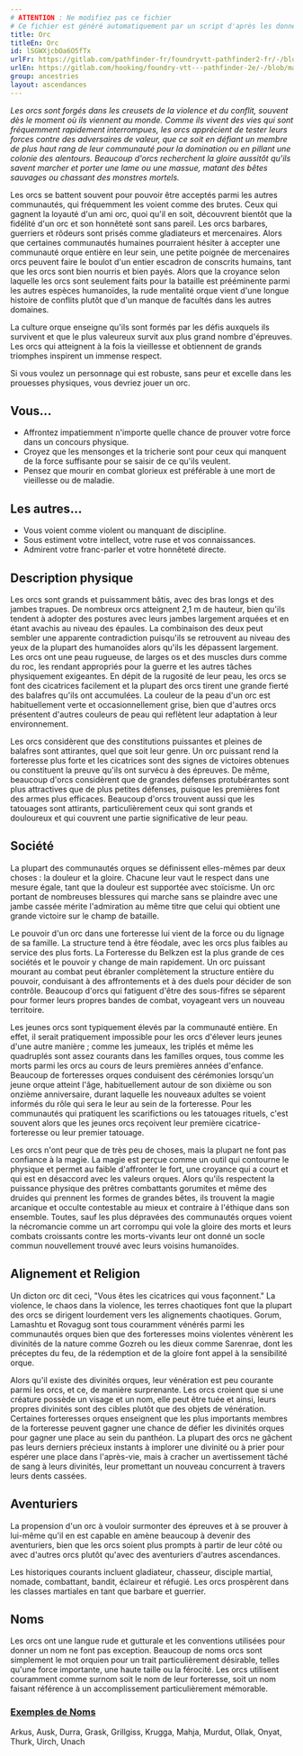 ```yaml
---
# ATTENTION : Ne modifiez pas ce fichier
# Ce fichier est généré automatiquement par un script d'après les données du module Foundry VTT officiel et de sa traduction
title: Orc
titleEn: Orc
id: lSGWXjcbOa6O5fTx
urlFr: https://gitlab.com/pathfinder-fr/foundryvtt-pathfinder2-fr/-/blob/master/data/ancestries/lSGWXjcbOa6O5fTx.htm
urlEn: https://gitlab.com/hooking/foundry-vtt---pathfinder-2e/-/blob/master/packs/data/ancestries.db/orc.json
group: ancestries
layout: ascendances
---
```

*Les orcs sont forgés dans les creusets de la violence et du conflit, souvent dès le moment où ils viennent au monde. Comme ils vivent des vies qui sont fréquemment rapidement interrompues, les orcs apprécient de tester leurs forces contre des adversaires de valeur, que ce soit en défiant un membre de plus haut rang de leur communauté pour la domination ou en pillant une colonie des alentours. Beaucoup d'orcs recherchent la gloire aussitôt qu'ils savent marcher et porter une lame ou une massue, matant des bêtes sauvages ou chassant des monstres mortels.*

Les orcs se battent souvent pour pouvoir être acceptés parmi les autres communautés, qui fréquemment les voient comme des brutes. Ceux qui gagnent la loyauté d'un ami orc, quoi qu'il en soit, découvrent bientôt que la fidélité d'un orc et son honnêteté sont sans pareil. Les orcs barbares, guerriers et rôdeurs sont prisés comme gladiateurs et mercenaires. Alors que certaines communautés humaines pourraient hésiter à accepter une communauté orque entière en leur sein, une petite poignée de mercenaires orcs peuvent faire le boulot d'un entier escadron de conscrits humains, tant que les orcs sont bien nourris et bien payés. Alors que la croyance selon laquelle les orcs sont seulement faits pour la bataille est prééminente parmi les autres espèces humanoïdes, la rude mentalité orque vient d'une longue histoire de conflits plutôt que d'un manque de facultés dans les autres domaines.

La culture orque enseigne qu'ils sont formés par les défis auxquels ils survivent et que le plus valeureux survit aux plus grand nombre d'épreuves. Les orcs qui atteignent à la fois la vieillesse et obtiennent de grands triomphes inspirent un immense respect.

Si vous voulez un personnage qui est robuste, sans peur et excelle dans les prouesses physiques, vous devriez jouer un orc.

## Vous...

- Affrontez impatiemment n'importe quelle chance de prouver votre force dans un concours physique.
- Croyez que les mensonges et la tricherie sont pour ceux qui manquent de la force suffisante pour se saisir de ce qu'ils veulent.
- Pensez que mourir en combat glorieux est préférable à une mort de vieillesse ou de maladie.

## Les autres...

- Vous voient comme violent ou manquant de discipline.
- Sous estiment votre intellect, votre ruse et vos connaissances.
- Admirent votre franc-parler et votre honnêteté directe.

## Description physique

Les orcs sont grands et puissamment bâtis, avec des bras longs et des jambes trapues. De nombreux orcs atteignent 2,1 m de hauteur, bien qu'ils tendent à adopter des postures avec leurs jambes largement arquées et en étant avachis au niveau des épaules. La combinaison des deux peut sembler une apparente contradiction puisqu'ils se retrouvent au niveau des yeux de la plupart des humanoïdes alors qu'ils les dépassent largement. Les orcs ont une peau rugueuse, de larges os et des muscles durs comme du roc, les rendant appropriés pour la guerre et les autres tâches physiquement exigeantes. En dépit de la rugosité de leur peau, les orcs se font des cicatrices facilement et la plupart des orcs tirent une grande fierté des balafres qu'ils ont accumulées. La couleur de la peau d'un orc est habituellement verte et occasionnellement grise, bien que d'autres orcs présentent d'autres couleurs de peau qui reflètent leur adaptation à leur environnement.

Les orcs considèrent que des constitutions puissantes et pleines de balafres sont attirantes, quel que soit leur genre. Un orc puissant rend la forteresse plus forte et les cicatrices sont des signes de victoires obtenues ou constituent la preuve qu'ils ont survécu à des épreuves. De même, beaucoup d'orcs considèrent que de grandes défenses protubérantes sont plus attractives que de plus petites défenses, puisque les premières font des armes plus efficaces. Beaucoup d'orcs trouvent aussi que les tatouages sont attirants, particulièrement ceux qui sont grands et douloureux et qui couvrent une partie significative de leur peau.

## Société

La plupart des communautés orques se définissent elles-mêmes par deux choses : la douleur et la gloire. Chacune leur vaut le respect dans une mesure égale, tant que la douleur est supportée avec stoïcisme. Un orc portant de nombreuses blessures qui marche sans se plaindre avec une jambe cassée mérite l'admiration au même titre que celui qui obtient une grande victoire sur le champ de bataille.

Le pouvoir d'un orc dans une forteresse lui vient de la force ou du lignage de sa famille. La structure tend à être féodale, avec les orcs plus faibles au service des plus forts. La Forteresse du Belkzen est la plus grande de ces sociétés et le pouvoir y change de main rapidement. Un orc puissant mourant au combat peut ébranler complètement la structure entière du pouvoir, conduisant à des affrontements et à des duels pour décider de son contrôle. Beaucoup d'orcs qui fatiguent d'être des sous-fifres se séparent pour former leurs propres bandes de combat, voyageant vers un nouveau territoire.

Les jeunes orcs sont typiquement élevés par la communauté entière. En effet, il serait pratiquement impossible pour les orcs d'élever leurs jeunes d'une autre manière ; comme les jumeaux, les triplés et même les quadruplés sont assez courants dans les familles orques, tous comme les morts parmi les orcs au cours de leurs premières années d'enfance. Beaucoup de forteresses orques conduisent des cérémonies lorsqu'un jeune orque atteint l'âge, habituellement autour de son dixième ou son onzième anniversaire, durant laquelle les nouveaux adultes se voient informés du rôle qui sera le leur au sein de la forteresse. Pour les communautés qui pratiquent les scarifictions ou les tatouages rituels, c'est souvent alors que les jeunes orcs reçoivent leur première cicatrice-forteresse ou leur premier tatouage.

Les orcs n'ont peur que de très peu de choses, mais la plupart ne font pas confiance à la magie. La magie est perçue comme un outil qui contourne le physique et permet au faible d'affronter le fort, une croyance qui a court et qui est en désaccord avec les valeurs orques. Alors qu'ils respectent la puissance physique des prêtres combattants gorumites et même des druides qui prennent les formes de grandes bêtes, ils trouvent la magie arcanique et occulte contestable au mieux et contraire à l'éthique dans son ensemble. Toutes, sauf les plus dépravées des communautés orques voient la nécromancie comme un art corrompu qui vole la gloire des morts et leurs combats croissants contre les morts-vivants leur ont donné un socle commun nouvellement trouvé avec leurs voisins humanoïdes.

## Alignement et Religion

Un dicton orc dit ceci, "Vous êtes les cicatrices qui vous façonnent." La violence, le chaos dans la violence, les terres chaotiques font que la plupart des orcs se dirigent lourdement vers les alignements chaotiques. Gorum, Lamashtu et Rovagug sont tous couramment vénérés parmi les communautés orques bien que des forteresses moins violentes vénèrent les divinités de la nature comme Gozreh ou les dieux comme Sarenrae, dont les préceptes du feu, de la rédemption et de la gloire font appel à la sensibilité orque.

Alors qu'il existe des divinités orques, leur vénération est peu courante parmi les orcs, et ce, de manière surprenante. Les orcs croient que si une créature possède un visage et un nom, elle peut être tuée et ainsi, leurs propres divinités sont des cibles plutôt que des objets de vénération. Certaines forteresses orques enseignent que les plus importants membres de la forteresse peuvent gagner une chance de défier les divinités orques pour gagner une place au sein du panthéon. La plupart des orcs ne gâchent pas leurs derniers précieux instants à implorer une divinité ou à prier pour espérer une place dans l'après-vie, mais à cracher un avertissement tâché de sang à leurs divinités, leur promettant un nouveau concurrent à travers leurs dents cassées.

## Aventuriers

La propension d'un orc à vouloir surmonter des épreuves et à se prouver à lui-même qu'il en est capable en amène beaucoup à devenir des aventuriers, bien que les orcs soient plus prompts à partir de leur côté ou avec d'autres orcs plutôt qu'avec des aventuriers d'autres ascendances.

Les historiques courants incluent gladiateur, chasseur, disciple martial, nomade, combattant, bandit, éclaireur et réfugié. Les orcs prospèrent dans les classes martiales en tant que barbare et guerrier.

## Noms

Les orcs ont une langue rude et gutturale et les conventions utilisées pour donner un nom ne font pas exception. Beaucoup de noms orcs sont simplement le mot orquien pour un trait particulièrement désirable, telles qu'une force importante, une haute taille ou la férocité. Les orcs utilisent couramment comme surnom soit le nom de leur forteresse, soit un nom faisant référence à un accomplissement particulièrement mémorable.

### <span style="text-decoration: underline;">Exemples de Noms

Arkus, Ausk, Durra, Grask, Grillgiss, Krugga, Mahja, Murdut, Ollak, Onyat, Thurk, Uirch, Unach
